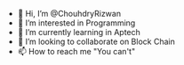 - 👋 Hi, I’m @ChouhdryRizwan
- 👀 I’m interested in Programming
- 🌱 I’m currently learning in Aptech
- 💞️ I’m looking to collaborate on Block Chain
- 📫 How to reach me "You can't"

<!---
ChouhdryRizwan/ChouhdryRizwan is a ✨ special ✨ repository because its `README.md` (this file) appears on your GitHub profile.
You can click the Preview link to take a look at your changes.
--->
